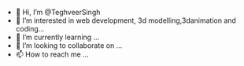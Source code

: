 - 👋 Hi, I’m @TeghveerSingh
- 👀 I’m interested in web development, 3d modelling,3danimation and coding...
- 🌱 I’m currently learning ...
- 💞️ I’m looking to collaborate on ...
- 📫 How to reach me ...

<!---
TeghveerSingh/TeghveerSingh is a ✨ special ✨ repository because its `README.md` (this file) appears on your GitHub profile.
You can click the Preview link to take a look at your changes.
--->

